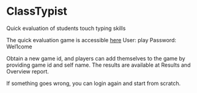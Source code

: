 # ClassTypist
Quick evaluation of students touch typing skills

The quick evaluation game is accessible [here](https://g9f3996a8ffd46b-dbgame.adb.eu-amsterdam-1.oraclecloudapps.com/ords/r/game/touchtypinggame)
User: play
Password: Wel1come

Obtain a new game id, and players can add themselves to the game by providing game id and self name. The results are available at Results and Overview report. 

If something goes wrong, you can login again and start from scratch. 
